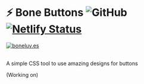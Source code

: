 ﻿# :zap: Bone Buttons ![GitHub](https://img.shields.io/github/license/lboneluv/bone-buttons?color=%23ff187c) [![Netlify Status](https://api.netlify.com/api/v1/badges/d9b4720f-b683-43d9-9bba-2eed7c26ca75/deploy-status)](https://app.netlify.com/sites/bonebuttons/deploys)
<a href="https://boneluv.es">
<img src="https://www.teche.es/wp-content/uploads/2019/08/bonelink.png" alt="boneluv.es" with="35px">
</a><br><br>

A simple CSS tool to use amazing designs for buttons

(Working on)
